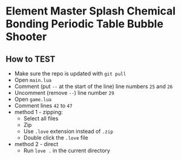 # Element Master Splash Chemical Bonding Periodic Table Bubble Shooter

## How to TEST

* Make sure the repo is updated with `git pull`
* Open `main.lua`
* Comment (put `--` at the start of the line) line numbers `25` and `26`
* Uncomment (remove `--`) line number `29`
* Open `game.lua`
* Comment lines `42` to `47`
* method 1 - zipping:
    * Select all files
    * Zip
    * Use `.love` extension instead of `.zip`
    * Double click the `.love` file
* method 2 - direct
    * Run `love .` in the current directory
